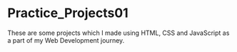 # Practice_Projects01
These are some projects which I made using HTML, CSS and JavaScript as a part of my Web Development journey.
